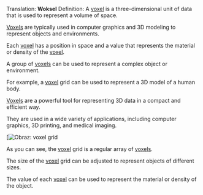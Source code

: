 Translation: **Woksel**
Definition:
A [voxel](/Notatki/Semestr%203/Język%20angielski%20-%20C1.1/Ćwiczenia/Portfolio/The%20Elder%20Scrolls/Words/Math/Objects/voxel.md) is a three-dimensional unit of data that is used to represent a volume of space.

[Voxels](/Notatki/Semestr%203/Język%20angielski%20-%20C1.1/Ćwiczenia/Portfolio/The%20Elder%20Scrolls/Words/Math/Objects/voxel.md) are typically used in computer graphics and 3D modeling to represent objects and environments.

Each [voxel](/Notatki/Semestr%203/Język%20angielski%20-%20C1.1/Ćwiczenia/Portfolio/The%20Elder%20Scrolls/Words/Math/Objects/voxel.md) has a position in space and a value that represents the material or density of the [voxel](/Notatki/Semestr%203/Język%20angielski%20-%20C1.1/Ćwiczenia/Portfolio/The%20Elder%20Scrolls/Words/Math/Objects/voxel.md).

A group of [voxels](/Notatki/Semestr%203/Język%20angielski%20-%20C1.1/Ćwiczenia/Portfolio/The%20Elder%20Scrolls/Words/Math/Objects/voxel.md) can be used to represent a complex object or environment.

For example, a [voxel](/Notatki/Semestr%203/Język%20angielski%20-%20C1.1/Ćwiczenia/Portfolio/The%20Elder%20Scrolls/Words/Math/Objects/voxel.md) grid can be used to represent a 3D model of a human body.

[Voxels](/Notatki/Semestr%203/Język%20angielski%20-%20C1.1/Ćwiczenia/Portfolio/The%20Elder%20Scrolls/Words/Math/Objects/voxel.md) are a powerful tool for representing 3D data in a compact and efficient way.

They are used in a wide variety of applications, including computer graphics, 3D printing, and medical imaging.

[![Obraz: voxel grid](https://encrypted-tbn1.gstatic.com/images?q=tbn:ANd9GcQhRc_ktn1QdasBkL3BASaxgKfdIVMigKHBfyKC0tCgVecp0uI0Gng5JnpDoNB8)

As you can see, the [voxel](/Notatki/Semestr%203/Język%20angielski%20-%20C1.1/Ćwiczenia/Portfolio/The%20Elder%20Scrolls/Words/Math/Objects/voxel.md) grid is a regular array of [voxels](/Notatki/Semestr%203/Język%20angielski%20-%20C1.1/Ćwiczenia/Portfolio/The%20Elder%20Scrolls/Words/Math/Objects/voxel.md).

The size of the [voxel](/Notatki/Semestr%203/Język%20angielski%20-%20C1.1/Ćwiczenia/Portfolio/The%20Elder%20Scrolls/Words/Math/Objects/voxel.md) grid can be adjusted to represent objects of different sizes.

The value of each [voxel](/Notatki/Semestr%203/Język%20angielski%20-%20C1.1/Ćwiczenia/Portfolio/The%20Elder%20Scrolls/Words/Math/Objects/voxel.md) can be used to represent the material or density of the object.